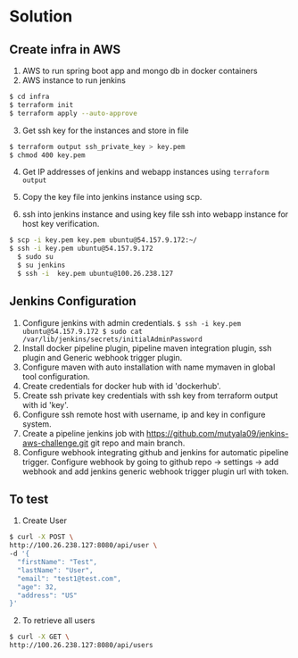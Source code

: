 # Solution

## Create infra in AWS

  1. AWS to run spring boot app and mongo db in docker containers
  2. AWS instance to run jenkins

  ```bash
  $ cd infra
  $ terraform init
  $ terraform apply --auto-approve
  ```

  3. Get ssh key for the instances and store in file

  ```bash
  $ terraform output ssh_private_key > key.pem
  $ chmod 400 key.pem
  ```

  4. Get IP addresses of jenkins and webapp instances using `terraform output`

  5. Copy the key file into jenkins instance using scp.
  6. ssh into jenkins instance and using key file ssh into webapp instance for host key verification.

  ```bash
  $ scp -i key.pem key.pem ubuntu@54.157.9.172:~/
  $ ssh -i key.pem ubuntu@54.157.9.172
    $ sudo su
    $ su jenkins
    $ ssh -i  key.pem ubuntu@100.26.238.127
  ```

## Jenkins Configuration

  1. Configure jenkins with admin credentials.
    ```
    $ ssh -i key.pem ubuntu@54.157.9.172
    $ sudo cat /var/lib/jenkins/secrets/initialAdminPassword
    ```
  2. Install docker pipeline plugin, pipeline maven integration plugin, ssh plugin and Generic webhook trigger plugin.
  3. Configure maven with auto installation with name mymaven in global tool configuration.
  4. Create credentials for docker hub with id 'dockerhub'.
  5. Create ssh private key credentials with ssh key from terraform output with id 'key'.
  6. Configure ssh remote host with username, ip and key in configure system.
  7. Create a pipeline jenkins job with https://github.com/mutyala09/jenkins-aws-challenge.git git repo and main branch.
  8. Configure webhook integrating github and jenkins for automatic pipeline trigger. Configure webhook by going to github repo -> settings -> add webhook and add jenkins generic webhook trigger plugin url with token.
  
## To test

  1. Create User
  
  ```bash
  $ curl -X POST \
  http://100.26.238.127:8080/api/user \
  -d '{
	"firstName": "Test",
	"lastName": "User",
	"email": "test1@test.com",
	"age": 32,
	"address": "US"
  }'
  ```
  
  2. To retrieve all users

  ```bash
  $ curl -X GET \
  http://100.26.238.127:8080/api/users
  ```

